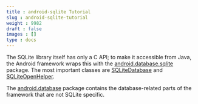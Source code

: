 ```yaml
---
title : android-sqlite Tutorial
slug : android-sqlite-tutorial
weight : 9982
draft : false
images : []
type : docs
---
```


The SQLite library itself has only a C API; to make it accessible from Java, the Android framework wraps this with the [android.database.sqlite](https://developer.android.com/reference/android/database/sqlite/package-summary.html) package.
The most important classes are [SQLiteDatabase](https://developer.android.com/reference/android/database/sqlite/SQLiteDatabase.html) and [SQLiteOpenHelper](https://developer.android.com/reference/android/database/sqlite/SQLiteOpenHelper.html).

The [android.database](https://developer.android.com/reference/android/database/package-summary.html) package contains the database-related parts of the framework that are not SQLite specific.

